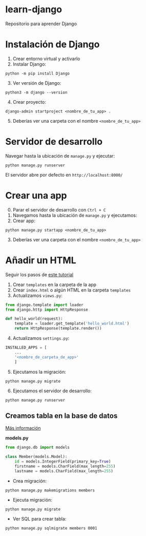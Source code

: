# learn-django
Repositorio para aprender Django

# Instalación de Django

1. Crear entorno virtual y activarlo
2. Instalar Django: 
```
python -m pip install Django
```
3. Ver versión de Django:
```
python3 -m django --version
```
4. Crear proyecto:
```
django-admin startproject <nombre_de_tu_app> .
```
5. Deberías ver una carpeta con el nombre `<nombre_de_tu_app>`

# Servidor de desarrollo

Navegar hasta la ubicación de `manage.py` y ejecutar:
```
python manage.py runserver
```
El servidor abre por defecto en `http://localhost:8000/`

# Crear una app

0. Parar el servidor de desarrollo con `Ctrl + C`
1. Navegamos hasta la ubicación de `manage.py` y ejecutamos:
2. Crear app:
```
python manage.py startapp <nombre_de_tu_app>
```
3. Deberías ver una carpeta con el nombre `<nombre_de_tu_app>`

# Añadir un HTML

Seguir los pasos de [este tutorial](https://www.w3schools.com/django/django_templates.php)

1. Crear `templates` en la carpeta de la app
2. Crear `index.html` o algún HTML en la carpeta `templates`
3. Actualizamos `views.py`:
```python
from django.template import loader
from django.http import HttpResponse

def hello_world(request):
    template = loader.get_template('hello_world.html')
    return HttpResponse(template.render())
```
4. Actualizamos `settings.py`:
```python
INSTALLED_APPS = [
    ...
    '<nombre_de_carpeta_de_app>'
    ]
```
5. Ejecutamos la migración:
```
python manage.py migrate
```
6. Ejecutamos el servidor de desarrollo:
```
python manage.py runserver
```

## Creamos tabla en la base de datos

[Más información](https://www.w3schools.com/django/django_models.php)

**models.py**

```python
from django.db import models

class Member(models.Model):
    id = models.IntegerField(primary_key=True)
    firstname = models.CharField(max_length=255)
    lastname = models.CharField(max_length=255)
```
- Crea migración: 
```
python manage.py makemigrations members
```
- Ejecuta migración:
```
python manage.py migrate
```
- Ver SQL para crear tabla:
```
python manage.py sqlmigrate members 0001
```